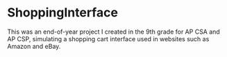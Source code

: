 # ShoppingInterface
This was an end-of-year project I created in the 9th grade for AP CSA and AP CSP, simulating a shopping cart interface used in websites such as Amazon and eBay.
